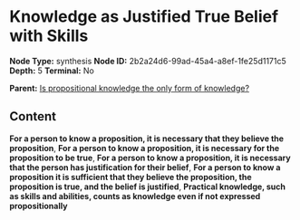 # Knowledge as Justified True Belief with Skills

**Node Type:** synthesis
**Node ID:** 2b2a24d6-99ad-45a4-a8ef-1fe25d1171c5
**Depth:** 5
**Terminal:** No

**Parent:** [Is propositional knowledge the only form of knowledge?](is-propositional-knowledge-the-only-form-of-knowledge-antithesis-1ae7570b-ba2b-48ca-b9e9-d4dd74917b5a.md)

## Content

**For a person to know a proposition, it is necessary that they believe the proposition**, **For a person to know a proposition, it is necessary for the proposition to be true**, **For a person to know a proposition, it is necessary that the person has justification for their belief**, **For a person to know a proposition it is sufficient that they believe the proposition, the proposition is true, and the belief is justified**, **Practical knowledge, such as skills and abilities, counts as knowledge even if not expressed propositionally**
